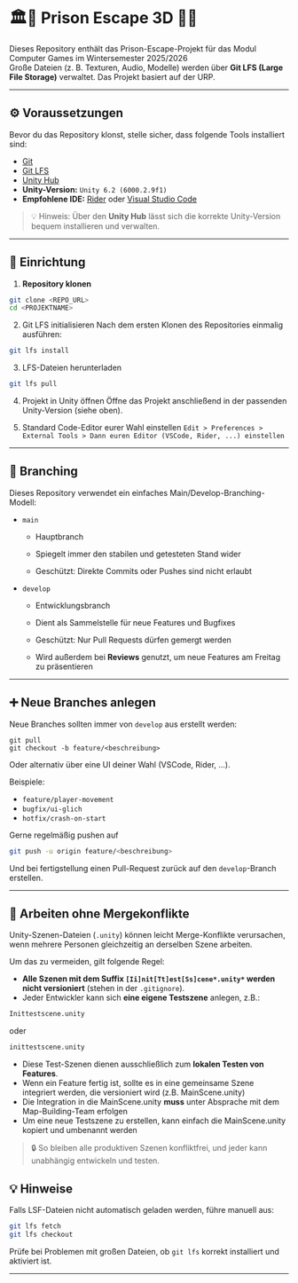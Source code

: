 # 🏛️🚨 Prison Escape 3D ⛓️‍👮‍

Dieses Repository enthält das Prison-Escape-Projekt für das Modul Computer Games im Wintersemester 2025/2026  
Große Dateien (z. B. Texturen, Audio, Modelle) werden über **Git LFS (Large File Storage)** verwaltet.
Das Projekt basiert auf der URP.

---

## ⚙️ Voraussetzungen

Bevor du das Repository klonst, stelle sicher, dass folgende Tools installiert sind:

- [Git](https://git-scm.com/downloads)
- [Git LFS](https://git-lfs.com/)
- [Unity Hub](https://unity.com/download)
- **Unity-Version:** `Unity 6.2 (6000.2.9f1)`
- **Empfohlene IDE:** [Rider](https://www.jetbrains.com/rider/) oder [Visual Studio Code](https://code.visualstudio.com/)

> 💡 Hinweis: Über den **Unity Hub** lässt sich die korrekte Unity-Version bequem installieren und verwalten.

---

## 🧩 Einrichtung

1. **Repository klonen**
```bash
git clone <REPO_URL>
cd <PROJEKTNAME>
```

2. Git LFS initialisieren
Nach dem ersten Klonen des Repositories einmalig ausführen:

```bash
git lfs install
```

3. LFS-Dateien herunterladen
```bash
git lfs pull
```

4. Projekt in Unity öffnen
Öffne das Projekt anschließend in der passenden Unity-Version (siehe oben).

5. Standard Code-Editor eurer Wahl einstellen
`Edit > Preferences > External Tools > Dann euren Editor (VSCode, Rider, ...) einstellen`

---

## 🌿 Branching

Dieses Repository verwendet ein einfaches Main/Develop-Branching-Modell:

- `main`

    - Hauptbranch

    - Spiegelt immer den stabilen und getesteten Stand wider

    - Geschützt: Direkte Commits oder Pushes sind nicht erlaubt

- `develop`

    - Entwicklungsbranch

    - Dient als Sammelstelle für neue Features und Bugfixes

    - Geschützt: Nur Pull Requests dürfen gemergt werden
    - Wird außerdem bei **Reviews** genutzt, um neue Features am Freitag zu präsentieren

---

## ➕ Neue Branches anlegen

Neue Branches sollten immer von `develop` aus erstellt werden:

```git checkout develop
git pull
git checkout -b feature/<beschreibung>
```

Oder alternativ über eine UI deiner Wahl (VSCode, Rider, ...).

Beispiele:

- `feature/player-movement`
- `bugfix/ui-glich`
- `hotfix/crash-on-start`

Gerne regelmäßig pushen auf 

```bash
git push -u origin feature/<beschreibung>
```

Und bei fertigstellung einen Pull-Request zurück auf den `develop`-Branch erstellen.

---

## 🧠 Arbeiten ohne Mergekonflikte

Unity-Szenen-Dateien (`.unity`) können leicht Merge-Konflikte verursachen, wenn
mehrere Personen gleichzeitig an derselben Szene arbeiten.

Um das zu vermeiden, gilt folgende Regel:

- **Alle Szenen mit dem Suffix `[Ii]nit[Tt]est[Ss]cene*.unity*` werden nicht versioniert** (stehen in der `.gitignore`).
- Jeder Entwickler kann sich **eine eigene Testszene** anlegen, z.B.:

```markdown
Inittestscene.unity
```

oder 

```markdown
inittestscene.unity
```

- Diese Test-Szenen dienen ausschließlich zum **lokalen Testen von Features**.
- Wenn ein Feature fertig ist, sollte es in eine gemeinsame Szene integriert werden, die versioniert wird (z.B. MainScene.unity)
- Die Integration in die MainScene.unity **muss** unter Absprache mit dem Map-Building-Team erfolgen
- Um eine neue Testszene zu erstellen, kann einfach die MainScene.unity kopiert und umbenannt werden

> 🔒 So bleiben alle produktiven Szenen konfliktfrei, und jeder kann unabhängig entwickeln und testen.

## 💡 Hinweise

Falls LSF-Dateien nicht automatisch geladen werden, führe manuell aus:

```bash
git lfs fetch
git lfs checkout
```

Prüfe bei Problemen mit großen Dateien, ob `git lfs` korrekt installiert und aktiviert ist.

---